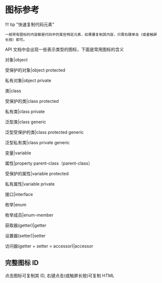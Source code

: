 # 图标参考

!!! tip "快速复制代码元素"

    一般带有图标的内容都是代码中的某些特定元素，如果要复制其内容，只需右键单击（或者触屏长按）即可。

API 文档中会出现一些表示类型的图标，下面是常用图标的含义

<icon>对象|object</icon>

<icon>受保护的对象|object protected</icon>

<icon>私有对象|object private</icon>

<icon>类|class</icon>

<icon>受保护的类|class protected</icon>

<icon>私有类|class private</icon>

<icon>泛型类|class generic</icon>

<icon>泛型受保护的类|class protected generic</icon>

<icon>泛型私有类|class private generic</icon>

<icon>变量|variable</icon>

<icon>属性|property parent-class</icon>（parent-class）

<icon>受保护的属性|variable protected</icon>

<icon>私有属性|variable private</icon>

<icon>接口|interface</icon>

<icon>枚举|enum</icon>

<icon>枚举成员|enum-member</icon>

<icon>获取器(getter)|getter</icon>

<icon>设置器(setter)|setter</icon>

<icon>访问器(getter + setter = accessor)|accessor</icon>

## 完整图标 ID

点击图标可复制其 ID, 右键点击(或触屏长按)可复制 HTML

<div id="icon-container"></div>
<style>
  #icon-container {
    user-select: none;
  }
  .icon-item {
    cursor: pointer;
    border: 1px solid transparent;
    transition-duration: 0.1s;
  }
  .icon-item:hover {
    background: rgba(235, 120, 72, 0.1);
  }
  .icon-item:active {
    background-color: rgba(235, 120, 72, 0.3);
    color: rgb(235, 120, 72);
    border-color: rgb(235, 120, 72);
    transition-duration: 0s;
  }
</style>
<script>
    rules = [...document.styleSheets].find((o) => o.href && o.href.includes("icons.css")).cssRules;
  for (j = 5; j < rules.length; j++) {
    if (rules[j].type === CSSRule.STYLE_RULE) {
      let match = rules[j].selectorText.match(/\.[^\.: ]+?(?=\.| |$|:)/g);
      const el = document.createElement("div");
      match.forEach((s) => el.classList.add(s.replace(".", "")));
      el.classList.add("kind-icon", "icon-item");
      el.innerText += match
        .map((s) => s.replace(".", ""))
        .filter((s) => !!s)
        .filter((s) => !s.includes("kind-icon"))
        .join(" ");
      el.addEventListener("click", (e) =>alert$.next("已复制图标ID")&navigator.clipboard.writeText(el.innerText));
      el.addEventListener("contextmenu",e=>alert$.next("已复制图标HTML代码")&e.preventDefault() & navigator.clipboard.writeText(`<icon> ... |${el.innerText}</icon>`))
      document.querySelector("#icon-container").appendChild(el);
    }
  }

</script>
